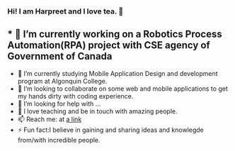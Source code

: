 ### Hi! I am Harpreet and I love tea. 👋





## * 🔭 I’m currently working on a Robotics Process Automation(RPA) project with CSE agency of Government of Canada
- 🌱 I’m currently studying Mobile Application Design and development program at Algonquin College.
- 👯 I’m looking to collaborate on some web and mobile applications to get my hands dirty with coding experience.
- 🤔 I’m looking for help with ...
- 💬 I love teaching and be in touch with amazing people.
- 📫 Reach me: at [a link](https://www.instagram.com/harpreet.kaur_dhaliwal/)
- ⚡ Fun fact:I believe in gaining and sharing ideas and knowlegde from/with incredible people. 

